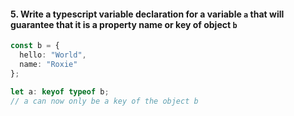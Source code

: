 #### 5. Write a typescript variable declaration for a variable `a` that  will guarantee that it is a property name or key of object `b`

```ts
const b = {
  hello: "World",
  name: "Roxie"
};

let a: keyof typeof b;
// a can now only be a key of the object b
```